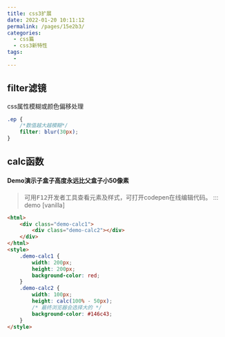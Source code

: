 ```yaml
---
title: css3扩展
date: 2022-01-20 10:11:12
permalink: /pages/15e2b3/
categories: 
  - css篇
  - css3新特性
tags: 
  - 
---
```

## filter滤镜
css属性模糊或颜色偏移处理
```css
.ep {
    /*数值越大越模糊*/
    filter: blur(30px); 
}
```
## calc函数
#### Demo演示子盒子高度永远比父盒子小50像素
> 可用<kbd>F12</kbd>开发者工具查看元素及样式，可打开codepen在线编辑代码。
::: demo [vanilla]
```html
<html>
    <div class="demo-calc1">
        <div class="demo-calc2"></div>
    </div>
</html>
<style>
    .demo-calc1 {
        width: 200px;
        height: 200px;
        background-color: red;
    }
    .demo-calc2 {
        width: 100px;
        height: calc(100% - 50px);
        /* 最终浏览器会选择大的 */
        background-color: #146c43;
    }
</style>
```
